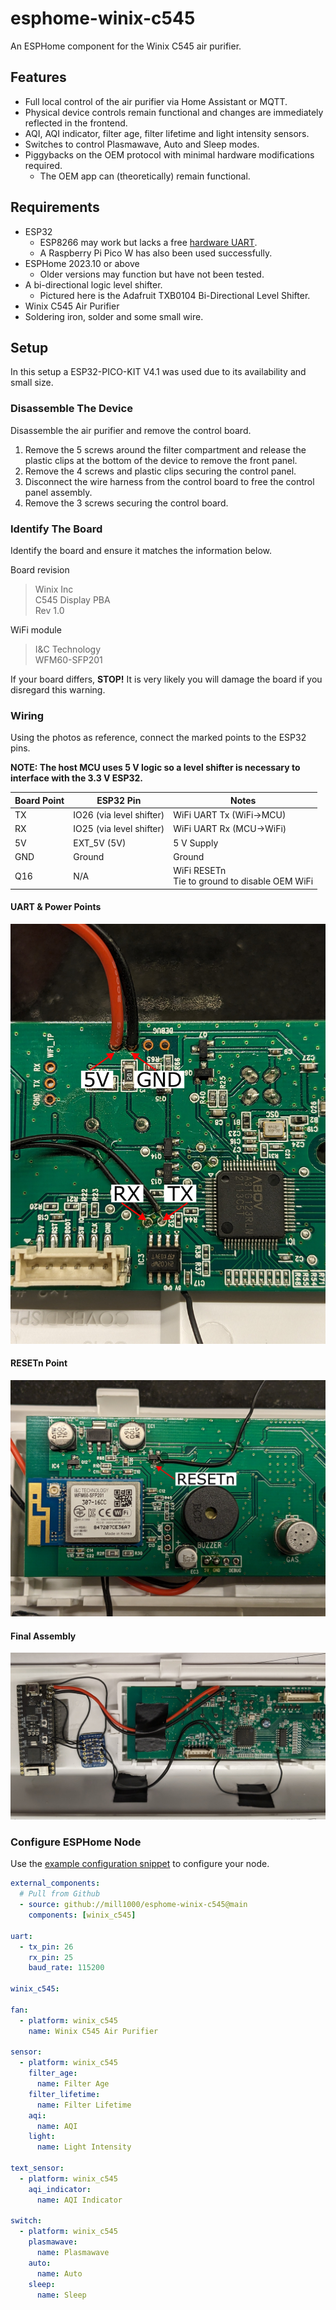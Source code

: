 # esphome-winix-c545
An ESPHome component for the Winix C545 air purifier.

## Features
- Full local control of the air purifier via Home Assistant or MQTT.
- Physical device controls remain functional and changes are immediately reflected in the frontend. 
- AQI, AQI indicator, filter age, filter lifetime and light intensity sensors.
- Switches to control Plasmawave, Auto and Sleep modes.
- Piggybacks on the OEM protocol with minimal hardware modifications required.
  - The OEM app can (theoretically) remain functional.

## Requirements
- ESP32
  - ESP8266 may work but lacks a free [hardware UART](https://esphome.io/components/uart.html#hardware-uarts).
  - A Raspberry Pi Pico W has also been used successfully.
- ESPHome 2023.10 or above
  - Older versions may function but have not been tested.
- A bi-directional logic level shifter. 
  - Pictured here is the Adafruit TXB0104 Bi-Directional Level Shifter.
- Winix C545 Air Purifier
- Soldering iron, solder and some small wire.

## Setup
In this setup a ESP32-PICO-KIT V4.1 was used due to its availability and small size. 

### Disassemble The Device
Disassemble the air purifier and remove the control board.
  1. Remove the 5 screws around the filter compartment and release the plastic clips at the bottom of the device to remove the front panel.
  2. Remove the 4 screws and plastic clips securing the control panel.
  3. Disconnect the wire harness from the control board to free the control panel assembly.
  4. Remove the 3 screws securing the control board.

### Identify The Board
Identify the board and ensure it matches the information below.

Board revision
> Winix Inc  
> C545 Display PBA  
> Rev 1.0

WiFi module
> I&C Technology  
> WFM60-SFP201

If your board differs, **STOP!** It is very likely you will damage the board if you disregard this warning.

### Wiring
Using the photos as reference, connect the marked points to the ESP32 pins.

**NOTE: The host MCU uses 5 V logic so a level shifter is necessary to interface with the 3.3 V ESP32.**

| Board Point | ESP32 Pin   | Notes |
| ----------- | ----------- | ----- |
| TX          | IO26 (via level shifter) | WiFi UART Tx (WiFi->MCU) |
| RX          | IO25 (via level shifter) | WiFi UART Rx (MCU->WiFi) | 
| 5V          | EXT_5V (5V) | 5 V Supply |
| GND         | Ground      | Ground |
| Q16         | N/A         | WiFi RESETn <br/> Tie to ground to disable OEM WiFi |

#### UART & Power Points
![UART & Power Board Points](docs/winix_c545_uart_power.jpg)

#### RESETn Point
![RESETn Point](docs/winix_c545_resetn.jpg)

#### Final Assembly
![Final Assembly](docs/winix_c545_final.jpg)

### Configure ESPHome Node
Use the [example configuration snippet](example.yaml) to configure your node.
```yaml
external_components:
  # Pull from Github
  - source: github://mill1000/esphome-winix-c545@main
    components: [winix_c545]

uart:
  - tx_pin: 26
    rx_pin: 25
    baud_rate: 115200

winix_c545:

fan:
  - platform: winix_c545
    name: Winix C545 Air Purifier

sensor:
  - platform: winix_c545
    filter_age:
      name: Filter Age
    filter_lifetime:
      name: Filter Lifetime
    aqi:
      name: AQI
    light:
      name: Light Intensity

text_sensor:
  - platform: winix_c545
    aqi_indicator:
      name: AQI Indicator

switch:
  - platform: winix_c545
    plasmawave:
      name: Plasmawave
    auto:
      name: Auto
    sleep:
      name: Sleep
```
